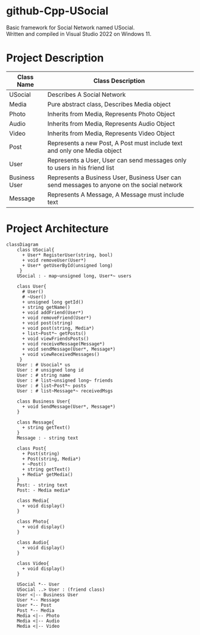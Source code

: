 # github-Cpp-USocial
Basic framework for Social Network named USocial.\
Written and compiled in Visual Studio 2022 on Windows 11.

# Project Description
| Class Name | Class Description |
| --- | --- |
| USocial | Describes A Social Network |
| Media | Pure abstract class, Describes Media object |
| Photo | Inherits from Media, Represents Photo Object |
| Audio | Inherits from Media, Represents Audio Object |
| Video | Inherits from Media, Represents Video Object |
| Post | Represents a new Post, A Post must include text and only one Media object |
| User | Represents a User, User can send messages only to users in his friend list |
| Business User | Represents a Business User, Business User can send messages to anyone on the social network |
| Message | Represents A Message, A Message must include text |

# Project Architecture
```mermaid
classDiagram
    class USocial{
      + User* RegisterUser(string, bool)
      + void removeUser(User*) 
      + User* getUserById(unsigned long)
     }
    USocial : - map~unsigned long, User*~ users

    class User{
      # User()
      # ~User()
      + unsigned long getId()
      + string getName()
      + void addFriend(User*)
      + void removeFriend(User*)
      + void post(string)
      + void post(string, Media*)
      + list~Post*~ getPosts()
      + void viewFriendsPosts()
      + void receiveMessage(Message*)
      + void sendMessage(User*, Message*)
      + void viewReceivedMessages()
     }
    User : # Usocial* us
    User : # unsigned long id
    User : # string name
    User : # list~unsigned long~ friends
    User : # list~Post*~ posts
    User : # list~Message*~ receivedMsgs
    
    class Business User{
      + void SendMessage(User*, Message*)
    }
    
    class Message{
      + string getText()
    }
    Message : - string text
    
    class Post{
      + Post(string)
      + Post(string, Media*)
      + ~Post()
      + string getText()
      + Media* getMedia()
    }
    Post: - string text
    Post: - Media media*
    
    class Media{
      + void display()
    }
    
    class Photo{
      + void display()
    }
    
    class Audio{
      + void display()
    }
    
    class Video{
      + void display()
    }
    
    USocial *-- User
    USocial ..> User : (friend class)
    User <|-- Business User
    User *-- Message
    User *-- Post
    Post *-- Media
    Media <|-- Photo
    Media <|-- Audio
    Media <|-- Video
    
```
